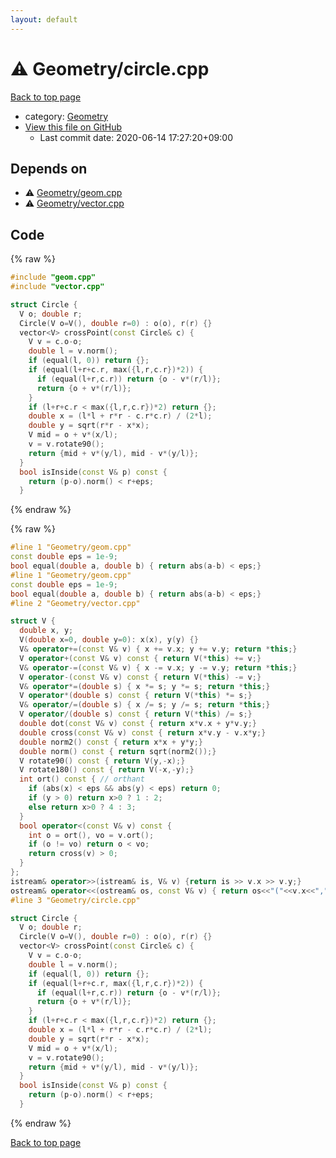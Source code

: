 ```yaml
---
layout: default
---
```


<!-- mathjax config similar to math.stackexchange -->
<script type="text/javascript" async
  src="https://cdnjs.cloudflare.com/ajax/libs/mathjax/2.7.5/MathJax.js?config=TeX-MML-AM_CHTML">
</script>
<script type="text/x-mathjax-config">
  MathJax.Hub.Config({
    TeX: { equationNumbers: { autoNumber: "AMS" }},
    tex2jax: {
      inlineMath: [ ['$','$'] ],
      processEscapes: true
    },
    "HTML-CSS": { matchFontHeight: false },
    displayAlign: "left",
    displayIndent: "2em"
  });
</script>

<script type="text/javascript" src="https://cdnjs.cloudflare.com/ajax/libs/jquery/3.4.1/jquery.min.js"></script>
<script src="https://cdn.jsdelivr.net/npm/jquery-balloon-js@1.1.2/jquery.balloon.min.js" integrity="sha256-ZEYs9VrgAeNuPvs15E39OsyOJaIkXEEt10fzxJ20+2I=" crossorigin="anonymous"></script>
<script type="text/javascript" src="../../assets/js/copy-button.js"></script>
<link rel="stylesheet" href="../../assets/css/copy-button.css" />


# :warning: Geometry/circle.cpp

<a href="../../index.html">Back to top page</a>

* category: <a href="../../index.html#d9c6333623e6357515fcbf17be806273">Geometry</a>
* <a href="{{ site.github.repository_url }}/blob/master/Geometry/circle.cpp">View this file on GitHub</a>
    - Last commit date: 2020-06-14 17:27:20+09:00




## Depends on

* :warning: <a href="geom.cpp.html">Geometry/geom.cpp</a>
* :warning: <a href="vector.cpp.html">Geometry/vector.cpp</a>


## Code

<a id="unbundled"></a>
{% raw %}
```cpp
#include "geom.cpp"
#include "vector.cpp"

struct Circle {
  V o; double r;
  Circle(V o=V(), double r=0) : o(o), r(r) {}
  vector<V> crossPoint(const Circle& c) {
    V v = c.o-o;
    double l = v.norm();
    if (equal(l, 0)) return {};
    if (equal(l+r+c.r, max({l,r,c.r})*2)) {
      if (equal(l+r,c.r)) return {o - v*(r/l)};
      return {o + v*(r/l)};
    }
    if (l+r+c.r < max({l,r,c.r})*2) return {};
    double x = (l*l + r*r - c.r*c.r) / (2*l);
    double y = sqrt(r*r - x*x);
    V mid = o + v*(x/l);
    v = v.rotate90();
    return {mid + v*(y/l), mid - v*(y/l)};
  }
  bool isInside(const V& p) const {
    return (p-o).norm() < r+eps;
  }
```
{% endraw %}

<a id="bundled"></a>
{% raw %}
```cpp
#line 1 "Geometry/geom.cpp"
const double eps = 1e-9;
bool equal(double a, double b) { return abs(a-b) < eps;}
#line 1 "Geometry/geom.cpp"
const double eps = 1e-9;
bool equal(double a, double b) { return abs(a-b) < eps;}
#line 2 "Geometry/vector.cpp"

struct V {
  double x, y;
  V(double x=0, double y=0): x(x), y(y) {}
  V& operator+=(const V& v) { x += v.x; y += v.y; return *this;}
  V operator+(const V& v) const { return V(*this) += v;}
  V& operator-=(const V& v) { x -= v.x; y -= v.y; return *this;}
  V operator-(const V& v) const { return V(*this) -= v;}
  V& operator*=(double s) { x *= s; y *= s; return *this;}
  V operator*(double s) const { return V(*this) *= s;}
  V& operator/=(double s) { x /= s; y /= s; return *this;}
  V operator/(double s) const { return V(*this) /= s;}
  double dot(const V& v) const { return x*v.x + y*v.y;}
  double cross(const V& v) const { return x*v.y - v.x*y;}
  double norm2() const { return x*x + y*y;}
  double norm() const { return sqrt(norm2());}
  V rotate90() const { return V(y,-x);}
  V rotate180() const { return V(-x,-y);}
  int ort() const { // orthant
    if (abs(x) < eps && abs(y) < eps) return 0;
    if (y > 0) return x>0 ? 1 : 2;
    else return x>0 ? 4 : 3;
  }
  bool operator<(const V& v) const {
    int o = ort(), vo = v.ort();
    if (o != vo) return o < vo;
    return cross(v) > 0;
  }
};
istream& operator>>(istream& is, V& v) {return is >> v.x >> v.y;}
ostream& operator<<(ostream& os, const V& v) { return os<<"("<<v.x<<","<<v.y<<")";}
#line 3 "Geometry/circle.cpp"

struct Circle {
  V o; double r;
  Circle(V o=V(), double r=0) : o(o), r(r) {}
  vector<V> crossPoint(const Circle& c) {
    V v = c.o-o;
    double l = v.norm();
    if (equal(l, 0)) return {};
    if (equal(l+r+c.r, max({l,r,c.r})*2)) {
      if (equal(l+r,c.r)) return {o - v*(r/l)};
      return {o + v*(r/l)};
    }
    if (l+r+c.r < max({l,r,c.r})*2) return {};
    double x = (l*l + r*r - c.r*c.r) / (2*l);
    double y = sqrt(r*r - x*x);
    V mid = o + v*(x/l);
    v = v.rotate90();
    return {mid + v*(y/l), mid - v*(y/l)};
  }
  bool isInside(const V& p) const {
    return (p-o).norm() < r+eps;
  }

```
{% endraw %}

<a href="../../index.html">Back to top page</a>

